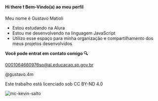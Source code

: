**Hi there ❗**
**Bem-Vindo(a) ao meu perfil**

Meu  nome é Gustavo Matioli

  - Estou estudando na Alura
  - Estou me desenvolvendo na linguagem JavaScript
  - Utilizo esse espaço para minha organização e compartilhamento dos meus projetos desenvolvidos
    
**Você pode entrat em contato comigo 🔍**

0001064660976sp@al.educacao.sp.gov.br

@gustavo.4m

Este trabalho está licenciado sob CC BY-ND 4.0 

![mc-kevin-salto](https://github.com/gustavo4mmmm/gustavo4mmmm/assets/169798340/541b24b8-cb64-4e5c-8926-2a7cf53c01ce)
